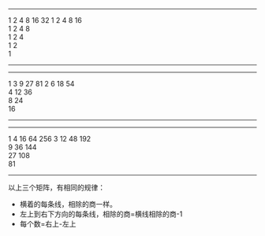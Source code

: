   --- --- --- --- --- --- --- --- ---- ---- ----
  1       2       4       8       16        32
      1       2       4       8        16   
          1       2       4       8         
              1       2       4             
                  1       2                 
                      1                     
  --- --- --- --- --- --- --- --- ---- ---- ----

  --- --- --- --- ---- ---- ---- ---- ----
  1       3       9         27        81
      2       6        18        54   
          4       12        36        
              8        24             
                  16                  
  --- --- --- --- ---- ---- ---- ---- ----

  --- --- --- ---- ---- ----- ----- ----- -----
  1       4        16         64          256
      3       12        48          192   
          9        36         144         
              27        108               
                   81                     
  --- --- --- ---- ---- ----- ----- ----- -----

以上三个矩阵，有相同的规律：

-   横着的每条线，相除的商一样。
-   左上到右下方向的每条线，相除的商=横线相除的商-1
-   每个数=右上-左上
